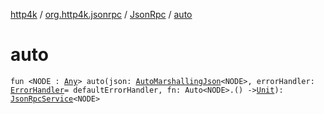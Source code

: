[http4k](../../index.md) / [org.http4k.jsonrpc](../index.md) / [JsonRpc](index.md) / [auto](./auto.md)

# auto

`fun <NODE : `[`Any`](https://kotlinlang.org/api/latest/jvm/stdlib/kotlin/-any/index.html)`> auto(json: `[`AutoMarshallingJson`](../../org.http4k.format/-auto-marshalling-json/index.md)`<NODE>, errorHandler: `[`ErrorHandler`](../-error-handler.md)` = defaultErrorHandler, fn: Auto<NODE>.() -> `[`Unit`](https://kotlinlang.org/api/latest/jvm/stdlib/kotlin/-unit/index.html)`): `[`JsonRpcService`](../-json-rpc-service/index.md)`<NODE>`